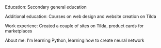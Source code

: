 Education: Secondary general education

Additional education: Courses on web design and website creation on Tilda

Work experienc: Created a couple of sites on Tilda, product cards for marketplaces

About me: I'm learning Python, learning how to create neural network
